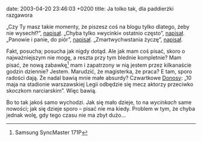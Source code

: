 date: 2003-04-20 23:46:03 +0200
title: Ja tolko tak, dla paddierżki razgawora

„Czy Ty masz takie momenty, że piszesz coś na blogu tylko dlatego, żeby nie wysechł?”, [napisał](http://mimas.ceti.pl/blog/ 'MiMaS'). „Chyba tylko »wycinki« ostatnio często”, [napisał](http://bol-istnienia.org/ 'dmr'). „Panowie i panie, do piór”, [napisał](http://asq.art.pl/ 'Andy Asquelt'). „Zmartwychwstania życzę”, [napisał](http://chlip.pl/ 'Chlip').

Fakt, posucha; posucha jak nigdy dotąd. Ale jak mam coś pisać, skoro o najważniejszym nie mogę, a reszta przy tym blednie kompletnie? Mam pisać, że nową zabawkę[^1] mam i zapatrzony w nią jestem przez kilkanaście godzin dziennie? Jestem. Marudzić, że magisterka, że praca? E tam, sporo radości dają. Że nadal bawią mnie małe absurdy? Czwartkowe [Donosy](http://www.fuw.edu.pl/donosy/ 'Dziennik Liberalny'): „10 maja na stadionie warszawskiej Legii odbędzie się mecz aktorzy przeciwko skoczkom narciarskim”. Więc bawią.

Bo to tak jakoś samo wychodzi. Jak się mało dzieje, to na <cite>wycinkach</cite> same nowości; jak się dzieje sporo – pisać nie ma kiedy. Problem w tym, że chyba jednak wolę, gdy tego czasu nie ma zbyt dużo…

[^1]: Samsung SyncMaster 171P
